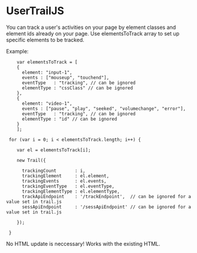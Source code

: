 # UserTrailJS

You can track a user's activities on your page by element classes and element ids already on your page. Use elementsToTrack array to set up specific elements to be tracked.

Example:

        var elementsToTrack = [
        {
          element: "input-1",
          events : ["mouseup", "touchend"],
          eventType   : "tracking", // can be ignored
          elementType : "cssClass" // can be ignored
        }, 
        {
          element: "video-1",
          events : ["pause", "play", "seeked", "volumechange", "error"],
          eventType   : "tracking", // can be ignored
          elementType : "id" // can be ignored
        }
        ];

	 for (var i = 0; i < elementsToTrack.length; i++) {
  
	    var el = elementsToTrack[i];
		
	    new Trail({

	      trackingCount       : i,
	      trackingElement     : el.element,
	      trackingEvents      : el.events,
	      trackingEventType   : el.eventType,
	      trackingElementType : el.elementType,
	      trackApiEndpoint    : '/trackEndpoint',  // can be ignored for a value set in trail.js
	      sessApiEndpoint     : '/sessApiEndpoint' // can be ignored for a value set in trail.js

	    });

	 } 
  
  No HTML update is neccessary! Works with the existing HTML.
